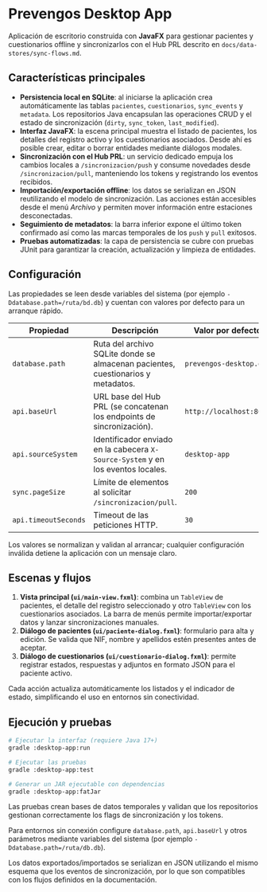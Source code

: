 # Prevengos Desktop App

Aplicación de escritorio construida con **JavaFX** para gestionar pacientes y cuestionarios offline y sincronizarlos con el Hub PRL descrito en `docs/data-stores/sync-flows.md`.

## Características principales

- **Persistencia local en SQLite**: al iniciarse la aplicación crea automáticamente las tablas `pacientes`, `cuestionarios`, `sync_events` y `metadata`. Los repositorios Java encapsulan las operaciones CRUD y el estado de sincronización (`dirty`, `sync_token`, `last_modified`).
- **Interfaz JavaFX**: la escena principal muestra el listado de pacientes, los detalles del registro activo y los cuestionarios asociados. Desde ahí es posible crear, editar o borrar entidades mediante diálogos modales.
- **Sincronización con el Hub PRL**: un servicio dedicado empuja los cambios locales a `/sincronizacion/push` y consume novedades desde `/sincronizacion/pull`, manteniendo los tokens y registrando los eventos recibidos.
- **Importación/exportación offline**: los datos se serializan en JSON reutilizando el modelo de sincronización. Las acciones están accesibles desde el menú *Archivo* y permiten mover información entre estaciones desconectadas.
- **Seguimiento de metadatos**: la barra inferior expone el último token confirmado así como las marcas temporales de los `push` y `pull` exitosos.
- **Pruebas automatizadas**: la capa de persistencia se cubre con pruebas JUnit para garantizar la creación, actualización y limpieza de entidades.

## Configuración

Las propiedades se leen desde variables del sistema (por ejemplo `-Ddatabase.path=/ruta/bd.db`) y cuentan con valores por defecto para un arranque rápido.

| Propiedad | Descripción | Valor por defecto |
|-----------|-------------|-------------------|
| `database.path` | Ruta del archivo SQLite donde se almacenan pacientes, cuestionarios y metadatos. | `prevengos-desktop.db` |
| `api.baseUrl` | URL base del Hub PRL (se concatenan los endpoints de sincronización). | `http://localhost:8080` |
| `api.sourceSystem` | Identificador enviado en la cabecera `X-Source-System` y en los eventos locales. | `desktop-app` |
| `sync.pageSize` | Límite de elementos al solicitar `/sincronizacion/pull`. | `200` |
| `api.timeoutSeconds` | Timeout de las peticiones HTTP. | `30` |

Los valores se normalizan y validan al arrancar; cualquier configuración inválida detiene la aplicación con un mensaje claro.

## Escenas y flujos

1. **Vista principal (`ui/main-view.fxml`)**: combina un `TableView` de pacientes, el detalle del registro seleccionado y otro `TableView` con los cuestionarios asociados. La barra de menús permite importar/exportar datos y lanzar sincronizaciones manuales.
2. **Diálogo de pacientes (`ui/paciente-dialog.fxml`)**: formulario para alta y edición. Se valida que NIF, nombre y apellidos estén presentes antes de aceptar.
3. **Diálogo de cuestionarios (`ui/cuestionario-dialog.fxml`)**: permite registrar estados, respuestas y adjuntos en formato JSON para el paciente activo.

Cada acción actualiza automáticamente los listados y el indicador de estado, simplificando el uso en entornos sin conectividad.

## Ejecución y pruebas

```bash
# Ejecutar la interfaz (requiere Java 17+)
gradle :desktop-app:run

# Ejecutar las pruebas
gradle :desktop-app:test

# Generar un JAR ejecutable con dependencias
gradle :desktop-app:fatJar
```

Las pruebas crean bases de datos temporales y validan que los repositorios gestionan correctamente los flags de sincronización y los tokens.

Para entornos sin conexión configure `database.path`, `api.baseUrl` y otros parámetros mediante variables del sistema (por ejemplo `-Ddatabase.path=/ruta/db.db`).

Los datos exportados/importados se serializan en JSON utilizando el mismo esquema que los eventos de sincronización, por lo que son compatibles con los flujos definidos en la documentación.
